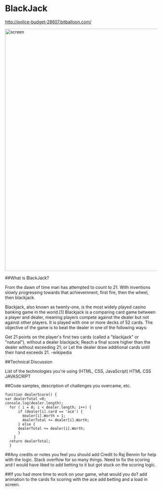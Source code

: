 # BlackJack
http://police-budget-28607.bitballoon.com/

<img width="800" alt="screen" src="https://git.generalassemb.ly/storage/user/7100/files/86d95c40-6acd-11e7-9f3d-7b174d66f0bc">


##What is BlackJack?

From the dawn of time man has attempted to count to 21.
With inventions slowly progressing towards that achievemnent,
first fire, then the wheel, then blackjack. 

Blackjack, also known as twenty-one, is the most widely played casino banking game in the world.[1] Blackjack is a comparing card game between a player and dealer, meaning players compete against the dealer but not against other players. It is played with one or more decks of 52 cards. The objective of the game is to beat the dealer in one of the following ways:

Get 21 points on the player's first two cards (called a "blackjack" or "natural"), without a dealer blackjack;
Reach a final score higher than the dealer without exceeding 21; or
Let the dealer draw additional cards until their hand exceeds 21.
-wikipedia

##Technical Discussion

List of the technologies you're using (HTML, CSS, JavaScript)
HTML 
CSS
JAVASCRIPT

##Code samples, description of challenges you overcame, etc.
```
function dealerScore() {
var dealerTotal =0;
console.log(dealer.length);
  for ( i = 0; i < dealer.length; i++) {
      if (dealer[i].card == 'ace') {
        dealer[i].Worth = 1;
        dealerTotal += dealer[i].Worth;
      } else {
      dealerTotal += dealer[i].Worth;
      }
    }
  return dealerTotal;
  }
```
##Any credits or notes you feel you should add
Credit to Raj Bennin for help with the logic. Stack overflow for so many things.
Need to fix the scoring and I would have liked to add betting to it but got stuck 
on the scoring logic.

##If you had more time to work on your game, what would you do?
add animation to the cards
fix scoring with the ace 
add betting and a load in screen.

